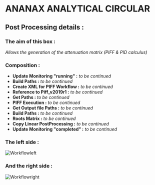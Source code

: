 # ANANAX ANALYTICAL CIRCULAR
## Post Processing details :
### The aim of this box :
*Allows the generation of the attenuation matrix (PIFF & PID calculus)*

### Composition :

- __Update Monitoring "running" :__ *to be continued*
- __Build Paths :__ *to be continued*
- __Create XML for PIFF Workflow :__ *to be continued*
- __Reference to Piff_v2019r1 :__ *to be continued*
- __Get Paths :__ *to be continued*
- __PIFF Execution :__ *to be continued*
- __Get Output file Paths :__ *to be continued*
- __Build Paths :__ *to be continued*
- __Roots Matrix :__ *to be continued*
- __Copy Linear PostProcessing :__ *to be continued*
- __Update Monitoring "completed" :__ *to be continued*

### The left side :

![Workflowleft](https://user-images.githubusercontent.com/45098441/86896210-f35a4c80-c105-11ea-82cf-65436addb539.JPG)

### And the right side :

![Workflowright](https://user-images.githubusercontent.com/45098441/86896212-f3f2e300-c105-11ea-81c1-7faa905153c7.JPG)
